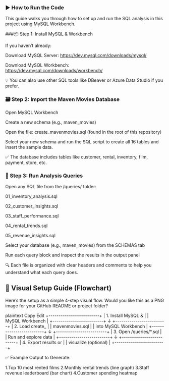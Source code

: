 ### ▶️ How to Run the Code
This guide walks you through how to set up and run the SQL analysis in this project using MySQL Workbench.

###📦 Step 1: Install MySQL & Workbench

If you haven’t already:

Download MySQL Server: https://dev.mysql.com/downloads/mysql/

Download MySQL Workbench: https://dev.mysql.com/downloads/workbench/

💡 You can also use other SQL tools like DBeaver or Azure Data Studio if you prefer.

### 🗃 Step 2: Import the Maven Movies Database

Open MySQL Workbench

Create a new schema (e.g., maven_movies)

Open the file:
create_mavenmovies.sql (found in the root of this repository)

Select your new schema and run the SQL script to create all 16 tables and insert the sample data.

✅ The database includes tables like customer, rental, inventory, film, payment, store, etc.

### 📂 Step 3: Run Analysis Queries

Open any SQL file from the /queries/ folder:

01_inventory_analysis.sql

02_customer_insights.sql

03_staff_performance.sql

04_rental_trends.sql

05_revenue_insights.sql

Select your database (e.g., maven_movies) from the SCHEMAS tab

Run each query block and inspect the results in the output panel

🔍 Each file is organized with clear headers and comments to help you understand what each query does.

## 🧭 Visual Setup Guide (Flowchart)
Here’s the setup as a simple 4-step visual flow. Would you like this as a PNG image for your GitHub README or project folder?

plaintext
Copy
Edit
+-------------------------+
| 1. Install MySQL &     |
|    MySQL Workbench     |
+-------------------------+
           ↓
+-------------------------+
| 2. Load create_         |
|    mavenmovies.sql      |
|    into MySQL Workbench |
+-------------------------+
           ↓
+-------------------------+
| 3. Open /queries/*.sql  |
|    Run and explore data |
+-------------------------+
           ↓
+-------------------------+
| 4. Export results or    |
|    visualize (optional) |
+-------------------------+


✅ Example Output to Generate:

1.Top 10 most rented films
2.Monthly rental trends (line graph)
3.Staff revenue leaderboard (bar chart)
4.Customer spending heatmap

